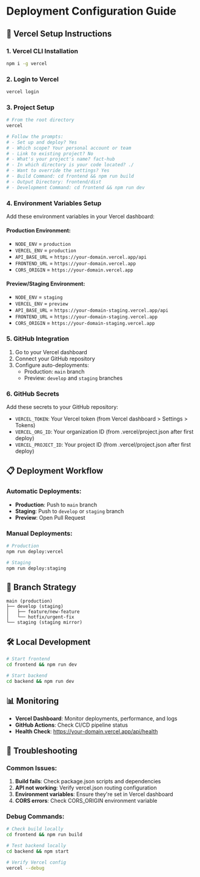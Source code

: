 # Deployment Configuration Guide

## 🚀 Vercel Setup Instructions

### 1. Vercel CLI Installation
```bash
npm i -g vercel
```

### 2. Login to Vercel
```bash
vercel login
```

### 3. Project Setup
```bash
# From the root directory
vercel

# Follow the prompts:
# - Set up and deploy? Yes
# - Which scope? Your personal account or team
# - Link to existing project? No
# - What's your project's name? fact-hub
# - In which directory is your code located? ./
# - Want to override the settings? Yes
# - Build Command: cd frontend && npm run build
# - Output Directory: frontend/dist
# - Development Command: cd frontend && npm run dev
```

### 4. Environment Variables Setup

Add these environment variables in your Vercel dashboard:

#### Production Environment:
- `NODE_ENV` = `production`
- `VERCEL_ENV` = `production`
- `API_BASE_URL` = `https://your-domain.vercel.app/api`
- `FRONTEND_URL` = `https://your-domain.vercel.app`
- `CORS_ORIGIN` = `https://your-domain.vercel.app`

#### Preview/Staging Environment:
- `NODE_ENV` = `staging`
- `VERCEL_ENV` = `preview`
- `API_BASE_URL` = `https://your-domain-staging.vercel.app/api`
- `FRONTEND_URL` = `https://your-domain-staging.vercel.app`
- `CORS_ORIGIN` = `https://your-domain-staging.vercel.app`

### 5. GitHub Integration

1. Go to your Vercel dashboard
2. Connect your GitHub repository
3. Configure auto-deployments:
   - Production: `main` branch
   - Preview: `develop` and `staging` branches

### 6. GitHub Secrets

Add these secrets to your GitHub repository:
- `VERCEL_TOKEN`: Your Vercel token (from Vercel dashboard > Settings > Tokens)
- `VERCEL_ORG_ID`: Your organization ID (from .vercel/project.json after first deploy)
- `VERCEL_PROJECT_ID`: Your project ID (from .vercel/project.json after first deploy)

## 📋 Deployment Workflow

### Automatic Deployments:
- **Production**: Push to `main` branch
- **Staging**: Push to `develop` or `staging` branch
- **Preview**: Open Pull Request

### Manual Deployments:
```bash
# Production
npm run deploy:vercel

# Staging
npm run deploy:staging
```

## 🔄 Branch Strategy

```
main (production)
├── develop (staging)
│   ├── feature/new-feature
│   └── hotfix/urgent-fix
└── staging (staging mirror)
```

## 🛠️ Local Development

```bash
# Start frontend
cd frontend && npm run dev

# Start backend
cd backend && npm run dev
```

## 📊 Monitoring

- **Vercel Dashboard**: Monitor deployments, performance, and logs
- **GitHub Actions**: Check CI/CD pipeline status
- **Health Check**: https://your-domain.vercel.app/api/health

## 🚨 Troubleshooting

### Common Issues:
1. **Build fails**: Check package.json scripts and dependencies
2. **API not working**: Verify vercel.json routing configuration
3. **Environment variables**: Ensure they're set in Vercel dashboard
4. **CORS errors**: Check CORS_ORIGIN environment variable

### Debug Commands:
```bash
# Check build locally
cd frontend && npm run build

# Test backend locally
cd backend && npm start

# Verify Vercel config
vercel --debug
```
